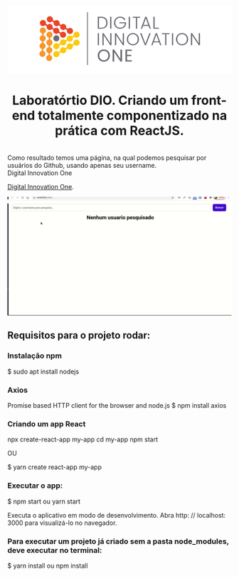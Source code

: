 <!--Banner session-->
<p align="center">
  <img src="./img/banner.png" alt="DIO" title="Digital Innovation One">
</p>

<!--About session-->
<h1 align="center">Laboratórtio DIO. Criando um front-end totalmente componentizado na prática com ReactJS.</h1>
<br>
Como resultado temos uma página, na qual podemos pesquisar por usuários do Github, usando apenas seu username.
<br>Digital Innovation One

[Digital Innovation One](https://digitalinnovation.one/).

<p align="center"><img src="./img/projeto.gif" title="Lab: Site Totalmente Componentizado - ReactJS - DIO"></p>

## Requisitos para o projeto rodar:

### Instalação npm
$ sudo apt install nodejs

### Axios
Promise based HTTP client for the browser and node.js
$ npm install axios

### Criando um app React
npx create-react-app my-app
cd my-app
npm start

OU

$ yarn create react-app my-app

### Executar o app:
$ npm start ou yarn start

Executa o aplicativo em modo de desenvolvimento.
Abra http: // localhost: 3000 para visualizá-lo no navegador.

### Para executar um projeto já criado sem a pasta node_modules, deve executar no terminal:
$ yarn install ou npm install
